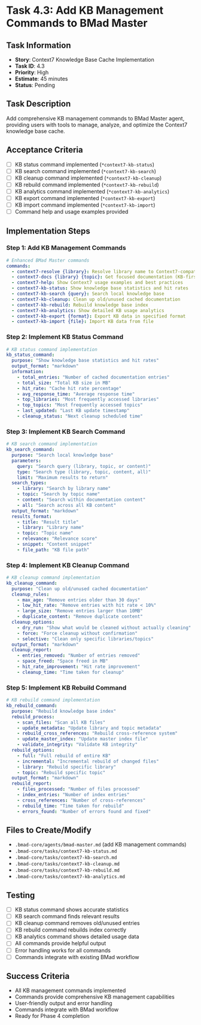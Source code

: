# Task 4.3: Add KB Management Commands to BMad Master

## Task Information
- **Story**: Context7 Knowledge Base Cache Implementation
- **Task ID**: 4.3
- **Priority**: High
- **Estimate**: 45 minutes
- **Status**: Pending

## Task Description
Add comprehensive KB management commands to BMad Master agent, providing users with tools to manage, analyze, and optimize the Context7 knowledge base cache.

## Acceptance Criteria
- [ ] KB status command implemented (`*context7-kb-status`)
- [ ] KB search command implemented (`*context7-kb-search`)
- [ ] KB cleanup command implemented (`*context7-kb-cleanup`)
- [ ] KB rebuild command implemented (`*context7-kb-rebuild`)
- [ ] KB analytics command implemented (`*context7-kb-analytics`)
- [ ] KB export command implemented (`*context7-kb-export`)
- [ ] KB import command implemented (`*context7-kb-import`)
- [ ] Command help and usage examples provided

## Implementation Steps

### Step 1: Add KB Management Commands
```yaml
# Enhanced BMad Master commands
commands:
  - context7-resolve {library}: Resolve library name to Context7-compatible library ID
  - context7-docs {library} {topic}: Get focused documentation (KB-first, then Context7)
  - context7-help: Show Context7 usage examples and best practices
  - context7-kb-status: Show knowledge base statistics and hit rates
  - context7-kb-search {query}: Search local knowledge base
  - context7-kb-cleanup: Clean up old/unused cached documentation
  - context7-kb-rebuild: Rebuild knowledge base index
  - context7-kb-analytics: Show detailed KB usage analytics
  - context7-kb-export {format}: Export KB data in specified format
  - context7-kb-import {file}: Import KB data from file
```

### Step 2: Implement KB Status Command
```yaml
# KB status command implementation
kb_status_command:
  purpose: "Show knowledge base statistics and hit rates"
  output_format: "markdown"
  information:
    - total_entries: "Number of cached documentation entries"
    - total_size: "Total KB size in MB"
    - hit_rate: "Cache hit rate percentage"
    - avg_response_time: "Average response time"
    - top_libraries: "Most frequently accessed libraries"
    - top_topics: "Most frequently accessed topics"
    - last_updated: "Last KB update timestamp"
    - cleanup_status: "Next cleanup scheduled time"
```

### Step 3: Implement KB Search Command
```yaml
# KB search command implementation
kb_search_command:
  purpose: "Search local knowledge base"
  parameters:
    query: "Search query (library, topic, or content)"
    type: "Search type (library, topic, content, all)"
    limit: "Maximum results to return"
  search_types:
    - library: "Search by library name"
    - topic: "Search by topic name"
    - content: "Search within documentation content"
    - all: "Search across all KB content"
  output_format: "markdown"
  results_format:
    - title: "Result title"
    - library: "Library name"
    - topic: "Topic name"
    - relevance: "Relevance score"
    - snippet: "Content snippet"
    - file_path: "KB file path"
```

### Step 4: Implement KB Cleanup Command
```yaml
# KB cleanup command implementation
kb_cleanup_command:
  purpose: "Clean up old/unused cached documentation"
  cleanup_rules:
    - max_age: "Remove entries older than 30 days"
    - low_hit_rate: "Remove entries with hit rate < 10%"
    - large_size: "Remove entries larger than 10MB"
    - duplicate_content: "Remove duplicate content"
  cleanup_options:
    - dry_run: "Show what would be cleaned without actually cleaning"
    - force: "Force cleanup without confirmation"
    - selective: "Clean only specific libraries/topics"
  output_format: "markdown"
  cleanup_report:
    - entries_removed: "Number of entries removed"
    - space_freed: "Space freed in MB"
    - hit_rate_improvement: "Hit rate improvement"
    - cleanup_time: "Time taken for cleanup"
```

### Step 5: Implement KB Rebuild Command
```yaml
# KB rebuild command implementation
kb_rebuild_command:
  purpose: "Rebuild knowledge base index"
  rebuild_process:
    - scan_files: "Scan all KB files"
    - update_metadata: "Update library and topic metadata"
    - rebuild_cross_references: "Rebuild cross-reference system"
    - update_master_index: "Update master index file"
    - validate_integrity: "Validate KB integrity"
  rebuild_options:
    - full: "Full rebuild of entire KB"
    - incremental: "Incremental rebuild of changed files"
    - library: "Rebuild specific library"
    - topic: "Rebuild specific topic"
  output_format: "markdown"
  rebuild_report:
    - files_processed: "Number of files processed"
    - index_entries: "Number of index entries"
    - cross_references: "Number of cross-references"
    - rebuild_time: "Time taken for rebuild"
    - errors_found: "Number of errors found and fixed"
```

## Files to Create/Modify
- `.bmad-core/agents/bmad-master.md` (add KB management commands)
- `.bmad-core/tasks/context7-kb-status.md`
- `.bmad-core/tasks/context7-kb-search.md`
- `.bmad-core/tasks/context7-kb-cleanup.md`
- `.bmad-core/tasks/context7-kb-rebuild.md`
- `.bmad-core/tasks/context7-kb-analytics.md`

## Testing
- [ ] KB status command shows accurate statistics
- [ ] KB search command finds relevant results
- [ ] KB cleanup command removes old/unused entries
- [ ] KB rebuild command rebuilds index correctly
- [ ] KB analytics command shows detailed usage data
- [ ] All commands provide helpful output
- [ ] Error handling works for all commands
- [ ] Commands integrate with existing BMad workflow

## Success Criteria
- All KB management commands implemented
- Commands provide comprehensive KB management capabilities
- User-friendly output and error handling
- Commands integrate with BMad workflow
- Ready for Phase 4 completion
